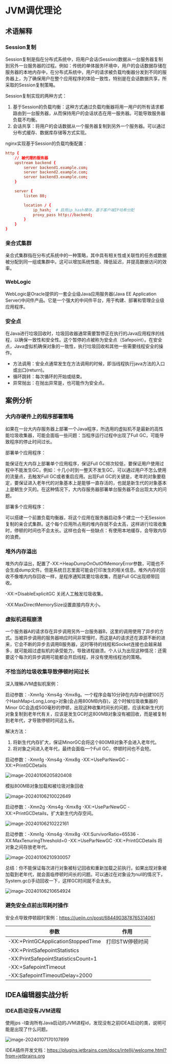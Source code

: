 # JVM调优理论
## 术语解释

### Session复制

Session复制是指在分布式系统中，将用户会话(Session)数据从一台服务器复制到另外一台服务器的过程。例如：传统的单体服务环境中，用户的会话数据存储在服务器的本地内存中，在分布式系统中，用户的请求被负载均衡器分发到不同的服务器上，为了确保用户在整个应用程序的体验一致性，特别是在会话数据共享，所采取的Session复制策略。

Session复制实现的两种方式：

1. 基于Session的负载均衡：这种方式通过负载均衡器将用一用户的所有请求都路由到一台服务器，从而保持用户的会话状态在用一服务器。可能导致服务器负载不均衡。
2. 会话共享：将用户的会话数据从一个服务器复制到另外一个服务器。可以通过分布式缓存、数据库存储等方式实现。



nginx实现基于Session的负载均衡配置：

~~~conf
http {
	// 被代理的服务器
    upstream backend {
        server backend1.example.com;
        server backend2.example.com;
        server backend3.example.com;
    }

    server {
        listen 80;

        location / {
            ip_hash;  # 启用ip_hash模块，基于客户端IP哈希分配
            proxy_pass http://backend;
        }
    }
}

~~~



### 亲合式集群

亲合式集群指在分布式系统中的一种策略，其中具有相关性或关联性的任务或数据被分配到同一组或集群中。这可以增加系统性能、降低延迟，并提高数据访问的效率。



### WebLogic

WebLogic是Oracle提供的一套企业级Java应用服务器(Java EE Application Server)中间件产品。它是一个强大的中间件平台，用于构建、部署和管理企业级应用程序。



### 安全点

在Java进行垃圾回收时，垃圾回收器通常需要暂停正在执行的Java应用程序的线程，以确保一致性和安全性。这个暂停的点被称为安全点（Safepoint）。在安全点，Java虚拟机确保对象的一致性，执行垃圾回收和其他一些需要线程安全的操作。

- 方法调用：安全点通常发生在方法调用的时候，即当线程执行java方法的入口或出口(return)。
- 循环跳转：每次循环的开始或结束。
- 异常抛出：在抛出异常是，也可能作为安全点。





## 案例分析

### 大内存硬件上的程序部署策略

如果在一台大内存服务器上部署一个Java程序，所选用的虚拟机不是最新的高性能垃圾收集器，可能会面临一些问题：当程序运行过程中出现了Full GC，可能导致程序的停止时间过长。

部署单个应用程序：

能保证在大内存上部署单个应用程序，保证Full GC频次较低，要保证用户使用过程中不能发生GC，例如：十几小时到一整天不发生GC，可以通过用户不怎么使用的流量点，去触发Full GC或者重启应用。出现Full GC的关键是，老年的对象要稳定，要保证进入老年代的对象基本上是能够一直存活的，也就是新生代的对象基本上是朝生夕灭的。在这种情况下，大内存服务器部署单台服务器不会出现太大的问题。



部署多个应用程序：

可以搭建一个前置负载均衡器，将这个应用在服务器启动多个建立一个无Session复制的亲合式集群。这个每个应用所占用的堆内存就不会太高，这样进行垃圾收集时，停顿的时间也不会太长。这样也会有一些缺点：有使用本地缓存，会导致内存的浪费。



### 堆外内存溢出

堆外内存溢出，配置了-XX:+HeapDumpOnOutOfMemoryError参数，可能也不会生成dump文件。但是系统日志里面可能会打印发生的相关信息。堆外内存的回收不像堆内内存回收一样，是程序通知其要垃圾收集，而是Full GC出现顺带回收。

-XX:+DisableExplicitGC 关闭人工触发垃圾收集。

-XX:MaxDirectMemorySize设置直接内存大小。



### 虚拟机进程崩溃

一个服务器A的请求存在异步调用另外一台服务器B，这里的调用使用了异步的方式。当被异步调用的服务器响应时间非常慢时，而这是A的请求还在源源不断的进来，它会不断的异步去调用B服务器，这时等待的线程和Socket连接也会越来越多，就可能超过虚拟机的承受能力，导致进程崩溃。个人认为出现这种情况：还需要这个每次的异步调用可能都会开启线程，并没有使用线程池的策略。



### 不恰当的垃圾收集导致停顿时间过长

深入理解JVM虚拟机案例：

启动参数：-Xmn1g -Xms4g -Xmx8g。一个程序会每10分钟在内存中创建100万个HashMap<Long,Long>对象(会占用800MB内存)，这个时候垃圾收集器的Minor GC会造成500毫秒的停顿，出现这种收集时间长的问题，应该和新生代的对象复制到老年代有关，应该是发生GC时这800MB对象没有被回收，而是被复制到老年代，才导致停顿时间这么长。

解决方法：

1. 将新生代内存扩大，保证MinorGC会将这个800MB对象不会进入老年代。
2. 将对象之间进入老年代，最终会面临一个Full GC，停顿时间也不会短。



启动参数：-Xmn1g -Xms4g -Xmx8g -XX:+UseParNewGC -XX:+PrintGCDetails 

![image-20240106205820408](http://47.101.155.205/image-20240106205820408.png)

模拟800MB对象加载和被垃圾对象回收

![image-20240106210022649](http://47.101.155.205/image-20240106210022649.png)

启动参数：-Xmn2g -Xms4g -Xmx8g -XX:+UseParNewGC -XX:+PrintGCDetails，扩大新生代内存空间。

![image-20240106210222161](http://47.101.155.205/image-20240106210222161.png)

启动参数：-Xmn1g -Xms4g -Xmx8g -XX:SurvivorRatio=65536 -XX:MaxTenuringThreshold=0 -XX:+UseParNewGC -XX:+PrintGCDetails 将对象之间存放老年代。

![image-20240106210930057](http://47.101.155.205/image-20240106210930057.png)



总结：你不能保证每次进行对象被标记回收和重新加载之前执行。如果出现对象被加载到老年代，就会面临停顿时间长的问题。可以通过在对象设为null的情况下，System.gc()手动回收一下，这样GC时间就不会太长。

![image-20240106210654924](http://47.101.155.205/image-20240106210654924.png)



### 避免安全点前出现耗时操作

安全点导致停顿超时案例：https://juejin.cn/post/6844903878765314061

| 参数                                | 作用            |
| ----------------------------------- | --------------- |
| -XX:+PrintGCApplicationStoppedTime  | 打印STW停顿时间 |
| -XX:+PrintSafepointStatistics       |                 |
| -XX:PrintSafepointStatisticsCount=1 |                 |
| -XX:+SafepointTimeout               |                 |
| -XX:SafepointTimeoutDelay=2000      |                 |





## IDEA编辑器实战分析

### IDEA启动没有JVM进程

使用jps -l查询所有Java启动的JVM进程id，发现没有之前IDEA启动的类，说明可能是出现了什么问题。



![image-20240107170107899](http://47.101.155.205/image-20240107170107899.png)



IDEA插件开发文档：https://plugins.jetbrains.com/docs/intellij/welcome.html?from=jetbrains.org

